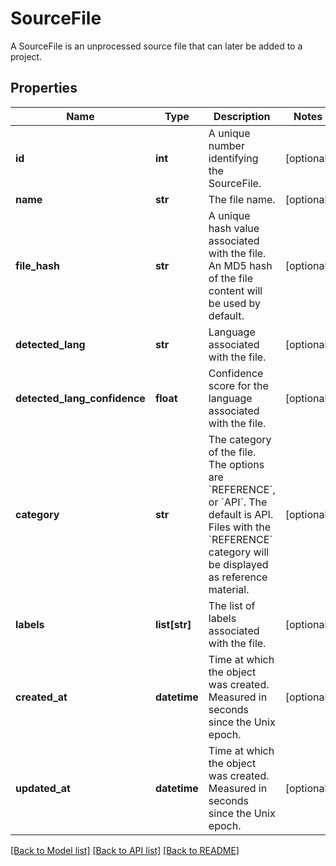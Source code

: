 # SourceFile

A SourceFile is an unprocessed source file that can later be added to a project.
## Properties
Name | Type | Description | Notes
------------ | ------------- | ------------- | -------------
**id** | **int** | A unique number identifying the SourceFile. | [optional] 
**name** | **str** | The file name. | [optional] 
**file_hash** | **str** | A unique hash value associated with the file. An MD5 hash of the file content will be used by default. | [optional] 
**detected_lang** | **str** | Language associated with the file. | [optional] 
**detected_lang_confidence** | **float** | Confidence score for the language associated with the file. | [optional] 
**category** | **str** | The category of the file. The options are &#x60;REFERENCE&#x60;, or &#x60;API&#x60;. The default is API. Files with the &#x60;REFERENCE&#x60; category will be displayed as reference material. | [optional] 
**labels** | **list[str]** | The list of labels associated with the file. | [optional] 
**created_at** | **datetime** | Time at which the object was created. Measured in seconds since the Unix epoch. | [optional] 
**updated_at** | **datetime** | Time at which the object was created. Measured in seconds since the Unix epoch. | [optional] 

[[Back to Model list]](../README.md#documentation-for-models) [[Back to API list]](../README.md#documentation-for-api-endpoints) [[Back to README]](../README.md)


